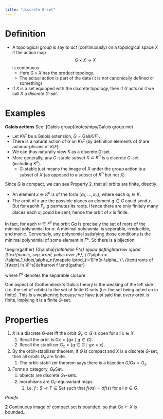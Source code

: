 ```yaml
---
title: "discrete G-set"
---
```


# Definition
- A topological group is say to *act* (continuously) on a topological space $X$ if the action map $$G\times X\to X$$ is continuous
	- Here $G\times X$ has the product topology. 
	- The actual action is part of the data (it is not canonically defined or something)
- If $X$ is a set equipped with the discrete topology, then if $G$ acts on it we call $X$ a *discrete $G$-set*.

# Examples
**Galois actions**
See: [Galois group](notes/ntpy/Galois group.md)

- Let $K/F$ be a Galois extension, $G=\text{Gal}(K/F)$. 
- There is a natural action of $G$ on $K/F$ (by definition elements of $G$ are automorphisms of $K/F$).
- We can thus naturally view $K$ as a discrete $G$-set. 
- More generally, any $G$-stable subset $X\subset K^n$ is a discrete $G$-set (including $K^n$).
	- $G$-stable just means the image of $X$ under the group action is a subset of $X$ (as opposed to a subset of $K^n$ but not $X$).

Since $G$ is compact, we can see Property 2, that all orbits are finite, directly:
- An element $x\in K^n$ is of the form $(\alpha_1,\dots,\alpha_n)$, where each $\alpha_i\in K$. 
- The orbit of $x$ are the possible places an element $g\in G$ could send $x$. But for eachh $P_i$, $g$ permutes its roots. Hence there are only finitely many places each $\alpha_i$ could be sent, hence the orbit of $x$ is finite.

In fact, for each $\alpha\in F^s$ the orbit $G\alpha$ is precisely the set of roots of the minimal polynomial for $\alpha$. A minimal polynomial is seperable, irreducible, and monic. Conversely, any polynomial satisfying those conditions is the minimal polynomial of some element in $F^s$. So there is a bijection

\begin{gather}
\{G\alpha\}_{\alpha\in F^s} \quad \leftrightarrow \quad \{\text{monic, sep, irred, polys over }F\}, \\
G_\alpha = \{\alpha_1,\dots,\alpha_n\}\mapsto \prod_{i=1}^n(x-\alpha_i) \\ \{\text{roots of }f\text{ in }F^s\}\leftarrow f
\end{gather}

where $F^s$ denotes the separable closure.

One aspect of Grothendieck's Galois theory is the weaking of the left side (i.e. the set of orbits) to the set of finite $G$-sets (i.e. the set being acted on in finite). This is a weakening because we have just said that every orbit is finite, implying it is a finite $G$-set.

# Properties
1. $X$ is a discrete $G$-set iff the orbit $G_x\subset G$ is open for all $x\in X$.
	1. Recall the orbit is $Gx=\{gx\mid g\in G\}$. 
	2. Recall the stabilizer $G_x=\{g\in G\mid gx=x\}$.
2. By the orbit-stabilizer theorem, if $G$ is compact and $X$ is a discrete $G$-set, then all orbits $G_x$ are finite.
	1. The orbit-stabilizer theorem says there is a bijection $G/Gx = G_x$.
3. Forms a category, $G_F\text{Set}$.
	1. objects are discrete $G_F$-sets.
	2. morphisms are $G_F$-equivariant maps
		1. i.e. $f:S\to T\in \text{Set}$ such that $f(\sigma s)=\sigma f(s)$ for all $\sigma\in G$.

*Proofs*

**2**
Continuous image of compact set is bounded, so that $Gx\subset X$ is bounded...